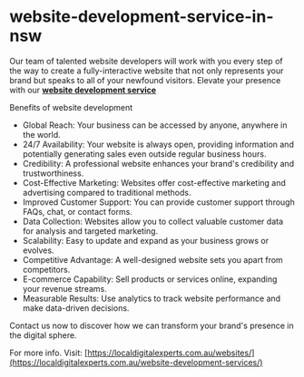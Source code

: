 # website-development-service-in-nsw
Our team of talented website developers will work with you every step of the way to create a fully-interactive website that not only represents your brand but speaks to all of your newfound visitors. Elevate your presence with our [**website development service**](https://localdigitalexperts.com.au/website-development-services/)

Benefits of website development

* Global Reach: Your business can be accessed by anyone, anywhere in the world.
* 24/7 Availability: Your website is always open, providing information and potentially generating sales even outside regular business hours.
* Credibility: A professional website enhances your brand's credibility and trustworthiness.
* Cost-Effective Marketing: Websites offer cost-effective marketing and advertising compared to traditional methods.
* Improved Customer Support: You can provide customer support through FAQs, chat, or contact forms.
* Data Collection: Websites allow you to collect valuable customer data for analysis and targeted marketing.
* Scalability: Easy to update and expand as your business grows or evolves.
* Competitive Advantage: A well-designed website sets you apart from competitors.
* E-commerce Capability: Sell products or services online, expanding your revenue streams.
* Measurable Results: Use analytics to track website performance and make data-driven decisions.

Contact us now to discover how we can transform your brand's presence in the digital sphere.

For more info. Visit: [https://localdigitalexperts.com.au/websites/](https://localdigitalexperts.com.au/website-development-services/)
